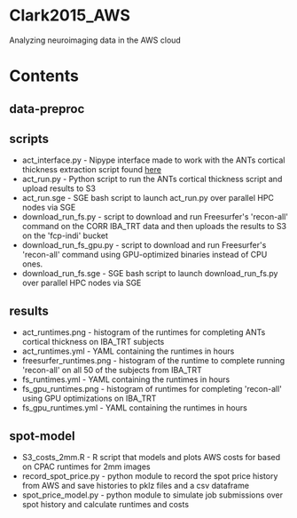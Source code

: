 # Clark2015_AWS
Analyzing neuroimaging data in the AWS cloud

Contents
========

data-preproc
------------

scripts
-------
- act_interface.py - Nipype interface made to work with the ANTs cortical thickness extraction script found [here](https://raw.githubusercontent.com/stnava/ANTs/master/Scripts/antsCorticalThickness.sh)
- act_run.py - Python script to run the ANTs cortical thickness script and upload results to S3
- act_run.sge - SGE bash script to launch act_run.py over parallel HPC nodes via SGE
- download_run_fs.py - script to download and run Freesurfer's 'recon-all' command on the CORR IBA_TRT data and then uploads the results to S3 on the 'fcp-indi' bucket
- download_run_fs_gpu.py - script to download and run Freesurfer's 'recon-all' command using GPU-optimized binaries instead of CPU ones.
- download_run_fs.sge - SGE bash script to launch download_run_fs.py over parallel HPC nodes via SGE

results
-------
- act_runtimes.png - histogram of the runtimes for completing ANTs cortical thickness on IBA_TRT subjects
- act_runtimes.yml - YAML containing the runtimes in hours
- freesurfer_runtimes.png - histogram of the runtime to complete running 'recon-all' on all 50 of the subjects from IBA_TRT
- fs_runtimes.yml - YAML containing the runtimes in hours
- fs_gpu_runtimes.png - histogram of runtimes for completing 'recon-all' using GPU optimizations on IBA_TRT
- fs_gpu_runtimes.yml - YAML containing the runtimes in hours

spot-model
----------
- S3_costs_2mm.R - R script that models and plots AWS costs for based on CPAC runtimes for 2mm images
- record_spot_price.py - python module to record the spot price history from AWS and save histories to pklz files and a csv dataframe
- spot_price_model.py - python module to simulate job submissions over spot history and calculate runtimes and costs
